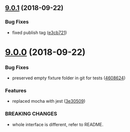 ## [9.0.1](https://github.com/oxala/marko-tester/compare/v9.0.0...v9.0.1) (2018-09-22)


### Bug Fixes

* fixed publish tag ([e3cb721](https://github.com/oxala/marko-tester/commit/e3cb721))

# [9.0.0](https://github.com/oxala/marko-tester/compare/v8.5.1...v9.0.0) (2018-09-22)


### Bug Fixes

* preserved empty fixture folder in git for tests ([4608624](https://github.com/oxala/marko-tester/commit/4608624))


### Features

* replaced mocha with jest ([3e30509](https://github.com/oxala/marko-tester/commit/3e30509))


### BREAKING CHANGES

* whole interface is different, refer to README.
